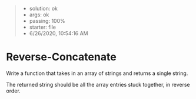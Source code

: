 <!-- BEGIN REPORT -->
> - solution: ok 
> - args: ok 
> - passing: 100% 
> - starter: file 
> - 6/26/2020, 10:54:16 AM
<!-- END REPORT -->

# Reverse-Concatenate

Write a function that takes in an array of strings and returns a single string.

The returned string should be all the array entries stuck together, in reverse order.

